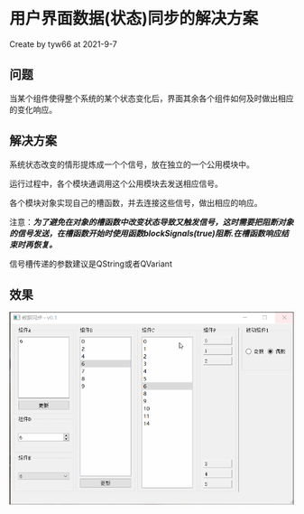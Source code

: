 # 用户界面数据(状态)同步的解决方案

Create by tyw66 at 2021-9-7


## 问题

当某个组件使得整个系统的某个状态变化后，界面其余各个组件如何及时做出相应的变化响应。
  
## 解决方案

系统状态改变的情形提炼成一个个信号，放在独立的一个公用模块中。

运行过程中，各个模块通调用这个公用模块去发送相应信号。

各个模块对象实现自己的槽函数，并去连接这些信号，做出相应的响应。

注意：***为了避免在对象的槽函数中改变状态导致又触发信号，这时需要把阻断对象的信号发送，在槽函数开始时使用函数blockSignals(true)阻断.在槽函数响应结束时再恢复。***

信号槽传递的参数建议是QString或者QVariant


## 效果

![ ](./v0.1.gif) 
